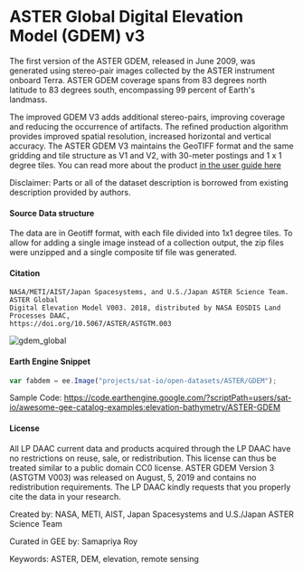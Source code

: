 # ASTER Global Digital Elevation Model (GDEM) v3

The first version of the ASTER GDEM, released in June 2009, was generated using stereo-pair images collected by the ASTER instrument onboard Terra. ASTER GDEM coverage spans from 83 degrees north latitude to 83 degrees south, encompassing 99 percent of Earth's landmass.

The improved GDEM V3 adds additional stereo-pairs, improving coverage and reducing the occurrence of artifacts. The refined production algorithm provides improved spatial resolution, increased horizontal and vertical accuracy. The ASTER GDEM V3 maintains the GeoTIFF format and the same gridding and tile structure as V1 and V2, with 30-meter postings and 1 x 1 degree tiles. You can read more about the product [in the user guide here](https://lpdaac.usgs.gov/documents/434/ASTGTM_User_Guide_V3.pdf)

Disclaimer: Parts or all of the dataset description is borrowed from existing description provided by authors.

#### Source Data structure
The data are in Geotiff format, with each file divided into 1x1 degree tiles. To allow for adding a single image instead of a collection output, the zip files were unzipped and a single composite tif file was generated.

#### Citation

```
NASA/METI/AIST/Japan Spacesystems, and U.S./Japan ASTER Science Team. ASTER Global
Digital Elevation Model V003. 2018, distributed by NASA EOSDIS Land Processes DAAC,
https://doi.org/10.5067/ASTER/ASTGTM.003
```

![gdem_global](https://user-images.githubusercontent.com/6677629/158051813-d20de8bb-f467-4024-be46-a225d6323a0c.gif)

#### Earth Engine Snippet

```js
var fabdem = ee.Image("projects/sat-io/open-datasets/ASTER/GDEM");
```

Sample Code: https://code.earthengine.google.com/?scriptPath=users/sat-io/awesome-gee-catalog-examples:elevation-bathymetry/ASTER-GDEM

#### License

All LP DAAC current data and products acquired through the LP DAAC have no restrictions on reuse, sale, or redistribution. This license can thus be treated similar to a public domain CC0 license. ASTER GDEM Version 3 (ASTGTM V003) was released on August, 5, 2019 and contains no redistribution requirements. The LP DAAC kindly requests that you properly cite the data in your research.

Created by:  NASA, METI, AIST, Japan Spacesystems and U.S./Japan ASTER Science Team

Curated in GEE by: Samapriya Roy

Keywords: ASTER, DEM, elevation, remote sensing
